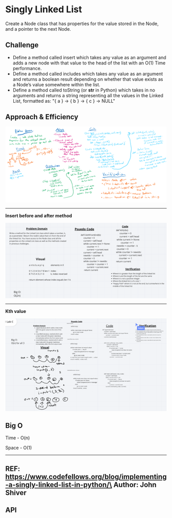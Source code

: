 # Singly Linked List
Create a Node class that has properties for the value stored in the Node, and a pointer to the next Node.

## Challenge
- Define a method called insert which takes any value as an argument and adds a new node with that value to the head of the list with an O(1) Time performance.
- Define a method called includes which takes any value as an argument and returns a boolean result depending on whether that value exists as a Node’s value somewhere within the list.
- Define a method called toString (or __str__ in Python) which takes in no arguments and returns a string representing all the values in the Linked List, formatted as:
"{ a } -> { b } -> { c } -> NULL"

## Approach & Efficiency
![image](../assets/linkedLists.png)

---

**Insert before and after method**

![image](../assets/linkedLists-kth.png)

---

**Kth value**

![image](../assets/linkedLists-ins.png)

## Big O

Time - O(n)

Space - O(1)

---
REF: https://www.codefellows.org/blog/implementing-a-singly-linked-list-in-python/\
Author: John Shiver
---

## API